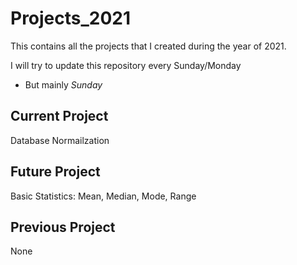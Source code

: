 # Projects_2021
This contains all the projects that I created during the year of 2021.

I will try to update this repository every Sunday/Monday
  - But mainly *Sunday*
  
## Current Project
Database Normailzation
## Future Project
Basic Statistics: Mean, Median, Mode, Range
## Previous Project
None
